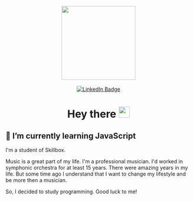 <div id="header" align="center">
  <img src="https://media3.giphy.com/media/v1.Y2lkPTc5MGI3NjExMmhydW5sM3YxajJianJ3MXlmM3V3bmdlZmNkOTZicG9hcWpkdHhuZSZlcD12MV9pbnRlcm5hbF9naWZfYnlfaWQmY3Q9Zw/l2SpTXlLhThF29ai4/giphy.gif" width="200"/>
  <br>
  <br>
  <div id="badges">
    <a href="https://www.linkedin.com/in/andrew-smirnoff/">
      <img src="https://img.shields.io/badge/LinkedIn-blue?style=for-the-badge&logo=linkedin&logoColor=white" alt="LinkedIn Badge"/>
    </a>
  <!--   <a href="your-youtube-URL">
      <img src="https://img.shields.io/badge/YouTube-red?style=for-the-badge&logo=youtube&logoColor=white" alt="Youtube Badge"/>
    </a>
    <a href="your-twitter-URL">
      <img src="https://img.shields.io/badge/Twitter-blue?style=for-the-badge&logo=twitter&logoColor=white" alt="Twitter Badge"/>
    </a> -->
  </div>
<h1>
  Hey there
  <img src="https://media.giphy.com/media/hvRJCLFzcasrR4ia7z/giphy.gif" width="30px"/>
</h1>
</div>

## 🌱 I’m currently learning JavaScript
I'm a student of Skillbox.

Music is a great part of my life. I'm a professional musician.
I'd worked in symphonic orchestra for at least 15 years. There were amazing years in my life.
But some time ago I understand that I want to change my lifestyle and be more then a musician.

So, I decided to study programming. Good luck to me!

<!--
**andrew-front-end/andrew-front-end** is a ✨ _special_ ✨ repository because its `README.md` (this file) appears on your GitHub profile.

Here are some ideas to get you started:

- 🔭 I’m currently working on ...
- 🌱 I’m currently learning ...
- 👯 I’m looking to collaborate on ...
- 🤔 I’m looking for help with ...
- 💬 Ask me about ...
- 📫 How to reach me: ...
- 😄 Pronouns: ...
- ⚡ Fun fact: ...
-->
